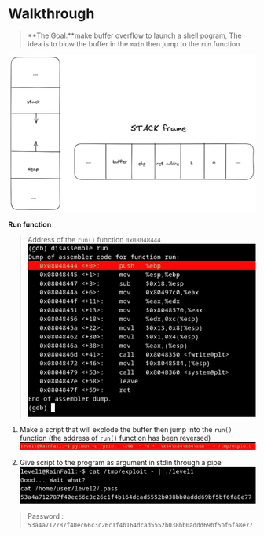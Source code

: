 # Walkthrough

> **The Goal:**make buffer overflow to launch a shell pogram, The idea is to blow the buffer in the `main` then jump to the `run` function
 
![Alt stack frame](stack_frame.png)

**Run function**
> Address of the `run()` function `0x08048444`
 ![Alt run](run.png)
 
 1. Make a script that will explode the buffer then jump into the `run()` function (the address of `run()` function has been reversed)
![Alt script](script.png)

 2. Give  script to the program as argument in stdin through a pipe 
![Alt exploit](exploit.png)

> Password : `53a4a712787f40ec66c3c26c1f4b164dcad5552b038bb0addd69bf5bf6fa8e77`
